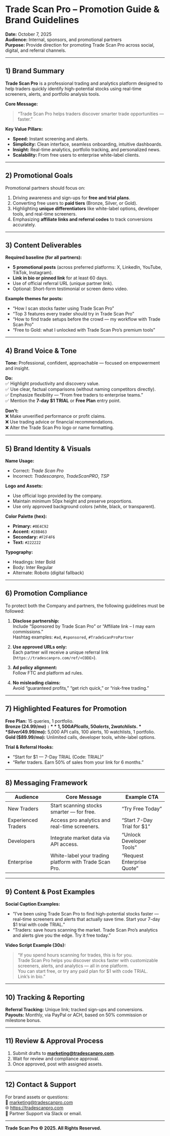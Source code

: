 # Trade Scan Pro – Promotion Guide & Brand Guidelines
**Date:** October 7, 2025  
**Audience:** Internal, sponsors, and promotional partners  
**Purpose:** Provide direction for promoting Trade Scan Pro across social, digital, and referral channels.  

---

## 1) Brand Summary
**Trade Scan Pro** is a professional trading and analytics platform designed to help traders quickly identify high-potential stocks using real-time screeners, alerts, and portfolio analysis tools.

**Core Message:**  
> “Trade Scan Pro helps traders discover smarter trade opportunities — faster.”

**Key Value Pillars:**
- **Speed:** Instant screening and alerts.  
- **Simplicity:** Clean interface, seamless onboarding, intuitive dashboards.  
- **Insight:** Real-time analytics, portfolio tracking, and personalized news.  
- **Scalability:** From free users to enterprise white-label clients.  

---

## 2) Promotional Goals
Promotional partners should focus on:
1. Driving awareness and sign-ups for **free and trial plans**.  
2. Converting free users to **paid tiers** (Bronze, Silver, or Gold).  
3. Highlighting **unique differentiators** like white-label options, developer tools, and real-time screeners.  
4. Emphasizing **affiliate links and referral codes** to track conversions accurately.

---

## 3) Content Deliverables
**Required baseline (for all partners):**
- **5 promotional posts** (across preferred platforms: X, LinkedIn, YouTube, TikTok, Instagram).  
- **Link in bio or pinned link** for at least 60 days.  
- Use of official referral URL (unique partner link).  
- Optional: Short-form testimonial or screen demo video.

**Example themes for posts:**
- “How I scan stocks faster using Trade Scan Pro”  
- “Top 3 features every trader should try in Trade Scan Pro”  
- “How to find trade setups before the crowd — my workflow with Trade Scan Pro”  
- “Free to Gold: what I unlocked with Trade Scan Pro’s premium tools”  

---

## 4) Brand Voice & Tone
**Tone:** Professional, confident, approachable — focused on empowerment and insight.  

**Do:**  
✅ Highlight productivity and discovery value.  
✅ Use clear, factual comparisons (without naming competitors directly).  
✅ Emphasize flexibility — “From free traders to enterprise teams.”  
✅ Mention the **7-day $1 TRIAL** or **Free Plan** entry point.

**Don’t:**  
❌ Make unverified performance or profit claims.  
❌ Use trading advice or financial recommendations.  
❌ Alter the Trade Scan Pro logo or name formatting.

---

## 5) Brand Identity & Visuals
**Name Usage:**  
- Correct: *Trade Scan Pro*  
- Incorrect: *Tradescanpro*, *TradeScanPRO*, *TSP*  

**Logo and Assets:**  
- Use official logo provided by the company.  
- Maintain minimum 50px height and preserve proportions.  
- Use only approved background colors (white, black, or transparent).  

**Color Palette (hex):**
- **Primary:** `#0E4C92`  
- **Accent:** `#28B463`  
- **Secondary:** `#F2F4F6`  
- **Text:** `#222222`  

**Typography:**  
- Headings: Inter Bold  
- Body: Inter Regular  
- Alternate: Roboto (digital fallback)

---

## 6) Promotion Compliance
To protect both the Company and partners, the following guidelines must be followed:

1. **Disclose partnership:**  
   Include “Sponsored by Trade Scan Pro” or “Affiliate link – I may earn commissions.”  
   Hashtag examples: `#ad`, `#sponsored`, `#TradeScanProPartner`  

2. **Use approved URLs only:**  
   Each partner will receive a unique referral link (`https://tradescanpro.com/ref/<CODE>`).  

3. **Ad policy alignment:**  
   Follow FTC and platform ad rules.  

4. **No misleading claims:**  
   Avoid “guaranteed profits,” “get rich quick,” or “risk-free trading.”  

---

## 7) Highlighted Features for Promotion
**Free Plan:** 15 queries, 1 portfolio.  
**Bronze ($24.99/mo):** 1,500 API calls, 50 alerts, 2 watchlists.  
**Silver ($49.99/mo):** 5,000 API calls, 100 alerts, 10 watchlists, 1 portfolio.  
**Gold ($89.99/mo):** Unlimited calls, developer tools, white-label options.  

**Trial & Referral Hooks:**  
- “Start for $1 — 7-Day TRIAL (Code: TRIAL)”  
- “Refer traders. Earn 50% of sales from your link for 6 months.”  

---

## 8) Messaging Framework
| Audience | Core Message | Example CTA |
|-----------|---------------|--------------|
| New Traders | Start scanning stocks smarter — for free. | “Try Free Today” |
| Experienced Traders | Access pro analytics and real-time screeners. | “Start 7-Day Trial for $1” |
| Developers | Integrate market data via API access. | “Unlock Developer Tools” |
| Enterprise | White-label your trading platform with Trade Scan Pro. | “Request Enterprise Quote” |

---

## 9) Content & Post Examples
**Social Caption Examples:**
- “I’ve been using Trade Scan Pro to find high-potential stocks faster — real-time screeners and alerts that actually save time. Start your 7-day $1 trial with code TRIAL.”  
- “Traders: save hours scanning the market. Trade Scan Pro’s analytics and alerts give you the edge. Try it free today.”  

**Video Script Example (30s):**
> “If you spend hours scanning for trades, this is for you.  
> Trade Scan Pro helps you discover stocks faster with customizable screeners, alerts, and analytics — all in one platform.  
> You can start free, or try any paid plan for $1 with code TRIAL.  
> Link’s in bio.”

---

## 10) Tracking & Reporting
**Referral Tracking:** Unique link; tracked sign-ups and conversions.  
**Payouts:** Monthly, via PayPal or ACH, based on 50% commission or milestone bonus.  

---

## 11) Review & Approval Process
1. Submit drafts to **marketing@tradescanpro.com**.  
2. Wait for review and compliance approval.  
3. Once approved, post with assigned assets.  

---

## 12) Contact & Support
For brand assets or questions:  
📧 marketing@tradescanpro.com  
🌐 https://tradescanpro.com  
💬 Partner Support via Slack or email.  

---

**Trade Scan Pro © 2025. All Rights Reserved.**
